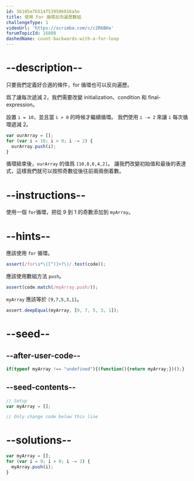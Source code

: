 ```yaml
---
id: 56105e7b514f539506016a5e
title: 使用 For 循環反向遍歷數組
challengeType: 1
videoUrl: 'https://scrimba.com/c/c2R6BHa'
forumTopicId: 16808
dashedName: count-backwards-with-a-for-loop
---
```


# --description--

只要我們定義好合適的條件，for 循環也可以反向遍歷。

爲了讓每次遞減 2，我們需要改變 initialization、condition 和 final-expression。

設置 `i = 10`，並且當 `i > 0` 的時候才繼續循環。 我們使用 `i -= 2` 來讓 `i` 每次循環遞減 2。

```js
var ourArray = [];
for (var i = 10; i > 0; i -= 2) {
  ourArray.push(i);
}
```

循環結束後，`ourArray` 的值爲 `[10,8,6,4,2]`。 讓我們改變初始值和最後的表達式，這樣我們就可以按照奇數從後往前兩兩倒着數。

# --instructions--

使用一個 `for`循環，把從 9 到 1 的奇數添加到 `myArray`。

# --hints--

應該使用 `for` 循環。

```js
assert(/for\s*\([^)]+?\)/.test(code));
```

應該使用數組方法 `push`。

```js
assert(code.match(/myArray.push/));
```

`myArray` 應該等於 `[9,7,5,3,1]`。

```js
assert.deepEqual(myArray, [9, 7, 5, 3, 1]);
```

# --seed--

## --after-user-code--

```js
if(typeof myArray !== "undefined"){(function(){return myArray;})();}
```

## --seed-contents--

```js
// Setup
var myArray = [];

// Only change code below this line
```

# --solutions--

```js
var myArray = [];
for (var i = 9; i > 0; i -= 2) {
  myArray.push(i);
}
```
